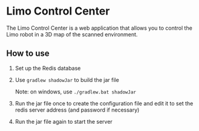 # Limo Control Center

The Limo Control Center is a web application that allows you to control the Limo robot in a 3D map of the scanned
environment.

## How to use

1. Set up the Redis database

2. Use `gradlew shadowJar` to build the jar file

   Note: on windows, use `./gradlew.bat shadowJar`

3. Run the jar file once to create the configuration file and edit it to set the redis server address (and password if
   necessary)

4. Run the jar file again to start the server